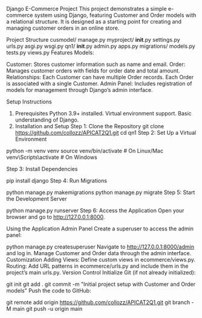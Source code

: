 Django E-Commerce Project
This project demonstrates a simple e-commerce system using Django, featuring Customer and Order models with a relational structure. It is designed as a starting point for creating and managing customer orders in an online store.

Project Structure
    cusmodel/
    manage.py
    myproject/
        __init__.py
        settings.py
        urls.py
        asgi.py
        wsgi.py
    qn1/
        __init__.py
        admin.py
        apps.py
        migrations/
        models.py
        tests.py
        views.py
Features
Models:

Customer: Stores customer information such as name and email.
Order: Manages customer orders with fields for order date and total amount.
Relationships:
Each Customer can have multiple Order records.
Each Order is associated with a single Customer.
Admin Panel: Includes registration of models for management through Django’s admin interface.

Setup Instructions
1. Prerequisites
Python 3.9+ installed.
Virtual environment support.
Basic understanding of Django.
2. Installation and Setup
Step 1: Clone the Repository
git clone <https://github.com/collozz/APICAT2Q1.git>
cd qn1
Step 2: Set Up a Virtual Environment

python -m venv venv
source venv/bin/activate    # On Linux/Mac
venv\Scripts\activate       # On Windows

Step 3: Install Dependencies

pip install django
Step 4: Run Migrations

python manage.py makemigrations
python manage.py migrate
Step 5: Start the Development Server

python manage.py runserver
Step 6: Access the Application
Open your browser and go to http://127.0.0.1:8000.

Using the Application
Admin Panel
Create a superuser to access the admin panel:

python manage.py createsuperuser
Navigate to http://127.0.0.1:8000/admin and log in.
Manage Customer and Order data through the admin interface.
Customization
Adding Views: Define custom views in ecommerce/views.py.
Routing: Add URL patterns in ecommerce/urls.py and include them in the project’s main urls.py.
Version Control
Initialize Git (if not already initialized):


git init
git add .
git commit -m "Initial project setup with Customer and Order models"
Push the code to GitHub:


git remote add origin <https://github.com/collozz/APICAT2Q1.git>
git branch -M main
git push -u origin main
